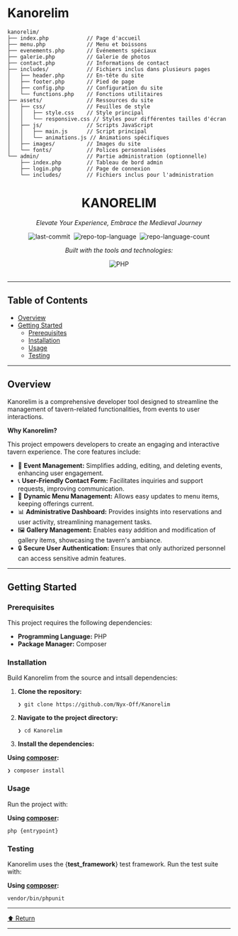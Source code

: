# Kanorelim
```
kanorelim/
├── index.php            // Page d'accueil
├── menu.php             // Menu et boissons
├── evenements.php       // Événements spéciaux
├── galerie.php          // Galerie de photos
├── contact.php          // Informations de contact
├── includes/            // Fichiers inclus dans plusieurs pages
│   ├── header.php       // En-tête du site
│   ├── footer.php       // Pied de page
│   ├── config.php       // Configuration du site
│   └── functions.php    // Fonctions utilitaires
├── assets/              // Ressources du site
│   ├── css/             // Feuilles de style
│   │   ├── style.css    // Style principal
│   │   └── responsive.css // Styles pour différentes tailles d'écran
│   ├── js/              // Scripts JavaScript
│   │   ├── main.js      // Script principal
│   │   └── animations.js // Animations spécifiques
│   ├── images/          // Images du site
│   └── fonts/           // Polices personnalisées
└── admin/               // Partie administration (optionnelle)
    ├── index.php        // Tableau de bord admin
    ├── login.php        // Page de connexion
    └── includes/        // Fichiers inclus pour l'administration
```





<div align="center" class="text-center">
<h1>KANORELIM</h1>
<p><em>Elevate Your Experience, Embrace the Medieval Journey</em></p>

<img alt="last-commit" src="https://img.shields.io/github/last-commit/Nyx-Off/Kanorelim?style=flat&amp;logo=git&amp;logoColor=white&amp;color=0080ff" class="inline-block mx-1" style="margin: 0px 2px;">
<img alt="repo-top-language" src="https://img.shields.io/github/languages/top/Nyx-Off/Kanorelim?style=flat&amp;color=0080ff" class="inline-block mx-1" style="margin: 0px 2px;">
<img alt="repo-language-count" src="https://img.shields.io/github/languages/count/Nyx-Off/Kanorelim?style=flat&amp;color=0080ff" class="inline-block mx-1" style="margin: 0px 2px;">
<p><em>Built with the tools and technologies:</em></p>
<img alt="PHP" src="https://img.shields.io/badge/PHP-777BB4.svg?style=flat&amp;logo=PHP&amp;logoColor=white" class="inline-block mx-1" style="margin: 0px 2px;">
</div>
<br>
<hr>
<h2>Table of Contents</h2>
<ul class="list-disc pl-4 my-0">
<li class="my-0"><a href="#overview">Overview</a></li>
<li class="my-0"><a href="#getting-started">Getting Started</a>
<ul class="list-disc pl-4 my-0">
<li class="my-0"><a href="#prerequisites">Prerequisites</a></li>
<li class="my-0"><a href="#installation">Installation</a></li>
<li class="my-0"><a href="#usage">Usage</a></li>
<li class="my-0"><a href="#testing">Testing</a></li>
</ul>
</li>
</ul>
<hr>
<h2>Overview</h2>
<p>Kanorelim is a comprehensive developer tool designed to streamline the management of tavern-related functionalities, from events to user interactions.</p>
<p><strong>Why Kanorelim?</strong></p>
<p>This project empowers developers to create an engaging and interactive tavern experience. The core features include:</p>
<ul class="list-disc pl-4 my-0">
<li class="my-0">🎉 <strong>Event Management:</strong> Simplifies adding, editing, and deleting events, enhancing user engagement.</li>
<li class="my-0">📞 <strong>User-Friendly Contact Form:</strong> Facilitates inquiries and support requests, improving communication.</li>
<li class="my-0">📜 <strong>Dynamic Menu Management:</strong> Allows easy updates to menu items, keeping offerings current.</li>
<li class="my-0">📊 <strong>Administrative Dashboard:</strong> Provides insights into reservations and user activity, streamlining management tasks.</li>
<li class="my-0">🖼️ <strong>Gallery Management:</strong> Enables easy addition and modification of gallery items, showcasing the tavern's ambiance.</li>
<li class="my-0">🔒 <strong>Secure User Authentication:</strong> Ensures that only authorized personnel can access sensitive admin features.</li>
</ul>
<hr>
<h2>Getting Started</h2>
<h3>Prerequisites</h3>
<p>This project requires the following dependencies:</p>
<ul class="list-disc pl-4 my-0">
<li class="my-0"><strong>Programming Language:</strong> PHP</li>
<li class="my-0"><strong>Package Manager:</strong> Composer</li>
</ul>
<h3>Installation</h3>
<p>Build Kanorelim from the source and intsall dependencies:</p>
<ol>
<li class="my-0">
<p><strong>Clone the repository:</strong></p>
<pre><code class="language-sh">❯ git clone https://github.com/Nyx-Off/Kanorelim
</code></pre>
</li>
<li class="my-0">
<p><strong>Navigate to the project directory:</strong></p>
<pre><code class="language-sh">❯ cd Kanorelim
</code></pre>
</li>
<li class="my-0">
<p><strong>Install the dependencies:</strong></p>
</li>
</ol>
<p><strong>Using <a href="https://www.php.net/">composer</a>:</strong></p>
<pre><code class="language-sh">❯ composer install
</code></pre>
<h3>Usage</h3>
<p>Run the project with:</p>
<p><strong>Using <a href="https://www.php.net/">composer</a>:</strong></p>
<pre><code class="language-sh">php {entrypoint}
</code></pre>
<h3>Testing</h3>
<p>Kanorelim uses the {<strong>test_framework</strong>} test framework. Run the test suite with:</p>
<p><strong>Using <a href="https://www.php.net/">composer</a>:</strong></p>
<pre><code class="language-sh">vendor/bin/phpunit
</code></pre>
<hr>
<div align="left" class=""><a href="#top">⬆ Return</a></div>
<hr>
